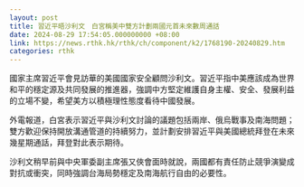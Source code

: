 ```yaml
---
layout: post
title: 習近平晤沙利文　白宮稱美中雙方計劃兩國元首未來數周通話
date: 2024-08-29 17:54:05.000000000 +08:00
link: https://news.rthk.hk/rthk/ch/component/k2/1768190-20240829.htm
categories: rthk
---
```


國家主席習近平會見訪華的美國國家安全顧問沙利文。習近平指中美應該成為世界和平的穩定源及共同發展的推進器，強調中方堅定維護自身主權、安全、發展利益的立場不變，希望美方以積極理性態度看待中國發展。

外電報道，白宮表示習近平與沙利文討論的議題包括兩岸、俄烏戰事及南海問題；雙方歡迎保持開放溝通管道的持續努力，並計劃安排習近平與美國總統拜登在未來幾星期通話，拜登對此表示期待。

沙利文稍早前與中央軍委副主席張又俠會面時就說，兩國都有責任防止競爭演變成對抗或衝突，同時強調台海局勢穩定及南海航行自由的必要性。
